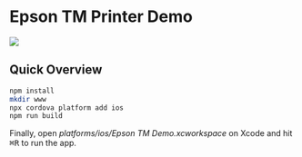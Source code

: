 Epson TM Printer Demo
=====================

<p>
    <img src="https://img.shields.io/badge/Svelte-3-orange?style=for-the-badge&logo=svelte"/>
</p>

Quick Overview
--------------

```sh
npm install
mkdir www
npx cordova platform add ios
npm run build
```

Finally, open *platforms/ios/Epson TM Demo.xcworkspace* on Xcode and hit
<kbd>⌘</kbd><kbd>R</kbd> to run the app.
